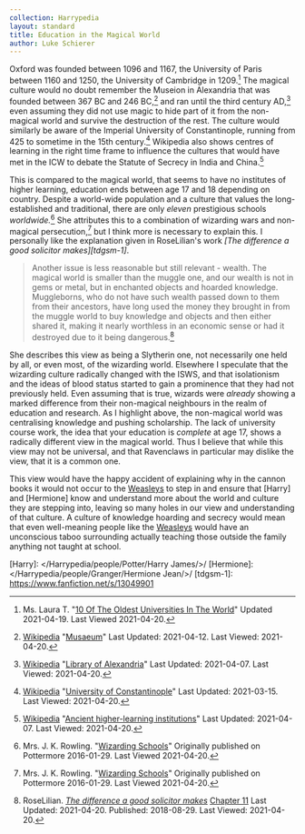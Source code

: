```yaml
---
collection: Harrypedia
layout: standard
title: Education in the Magical World
author: Luke Schierer
---
```


Oxford was founded between 1096 and 1167, the University of Paris
between 1160 and 1250, the University of Cambridge in 1209.[^210420-3]
The magical culture would no doubt remember the Museion in Alexandria
that was founded between 367 BC and 246 BC,[^210420-4] and ran until
the third century AD,[^210420-5] even assuming they did not use magic
to hide part of it from the non-magical world and survive the
destruction of the rest. The culture would similarly be aware of the
Imperial University of Constantinople, running from 425 to sometime in
the 15th century.[^210420-6] Wikipedia also shows centres of learning in
the right time frame to influence the cultures that would have met in
the ICW to debate the Statute of Secrecy in India and China.[^210420-7]

This is compared to the magical world, that seems to have no institutes of
higher learning, education ends between age 17 and 18 depending on country.
Despite a world-wide population and a culture that values the
long-established and traditional, there are only _eleven_ prestigious
schools _worldwide._[^210420-8] She attributes this to a combination
of wizarding wars and non-magical persecution,[^210420-9] but I think
more is necessary to explain this. I personally like the explanation
given in RoseLilian's work _[The difference a good solicitor makes][tdgsm-1]_.

> Another issue is less reasonable but still relevant - wealth. The magical
> world is smaller than the muggle one, and our wealth is not in gems
> or metal, but in enchanted objects and hoarded knowledge. Muggleborns,
> who do not have such wealth passed down to them from their ancestors,
> have long used the money they brought in from the muggle world to buy
> knowledge and objects and then either shared it, making it nearly
> worthless in an economic sense or had it destroyed due to it being
> dangerous.[^210420-10]

She describes this view as being a Slytherin one, not necessarily one
held by all, or even most, of the wizarding world. Elsewhere I
speculate that the wizarding culture radically changed with the ISWS,
and that isolationism and the ideas of blood status started to gain a
prominence that they had not previously held. Even assuming that is
true, wizards were _already_ showing a marked difference from their
non-magical neighbours in the realm of education and research. As I
highlight above, the non-magical world was centralising knowledge and
pushing scholarship. The lack of university course work, the idea that
your education is _complete_ at age 17, shows a radically different view in
the magical world. Thus I believe that while this view may not be
universal, and that Ravenclaws in particular may dislike the view, that
it is a common one.

This view would have the happy accident of explaining why in the cannon
books it would not occur to the [Weasleys] to step in and ensure that
[Harry] and [Hermione] know and understand more about the world and
culture they are stepping into, leaving so many holes in our view and
understanding of that culture. A culture of knowledge hoarding and
secrecy would mean that even well-meaning people like the [Weasleys]
would have an unconscious taboo surrounding actually teaching
those outside the family anything not taught at school.

[Weasleys]: /Harrypedia/people/weasley/
[Harry]: </Harrypedia/people/Potter/Harry James/>/
[Hermione]: </Harrypedia/people/Granger/Hermione Jean/>/
[tdgsm-1]: https://www.fanfiction.net/s/13049901

[^210420-3]:
    Ms. Laura T.
    "[10 Of The Oldest Universities In The World](https://www.topuniversities.com/blog/10-oldest-universities-world)"
    Updated 2021-04-19. Last Viewed 2021-04-20.

[^210420-4]:
    [Wikipedia](https://en.wikipedia.org/)
    "[Musaeum](https://en.wikipedia.org/wiki/Musaeum)"
    Last Updated: 2021-04-12. Last Viewed: 2021-04-20.

[^210420-5]:
    [Wikipedia](https://en.wikipedia.org/)
    "[Library of Alexandria](https://en.wikipedia.org/wiki/Library_of_Alexandria)"
    Last Updated: 2021-04-07. Last Viewed: 2021-04-20.

[^210420-6]:
    [Wikipedia](https://en.wikipedia.org/)
    "[University of Constantinople](https://en.wikipedia.org/wiki/University_of_Constantinople)"
    Last Updated: 2021-03-15. Last Viewed: 2021-04-20.

[^210420-7]:
    [Wikipedia](https://en.wikipedia.org/)
    "[Ancient higher-learning institutions](https://en.wikipedia.org/wiki/Ancient_higher-learning_institutions)"
    Last Updated: 2021-04-07. Last Viewed: 2021-04-20.

[^210420-8]:
    Mrs. J. K. Rowling.
    "[Wizarding Schools](https://www.wizardingworld.com/writing-by-jk-rowling/wizarding-schools)"
    Originally published on Pottermore 2016-01-29. Last Viewed 2021-04-20.

[^210420-9]:
    Mrs. J. K. Rowling.
    "[Wizarding Schools](https://www.wizardingworld.com/writing-by-jk-rowling/wizarding-schools)"
    Originally published on Pottermore 2016-01-29. Last Viewed 2021-04-20.

[^210420-10]:
    RoseLilian.
    _[The difference a good solicitor makes](https://www.fanfiction.net/s/13049901)_
    [Chapter 11](https://www.fanfiction.net/s/13049901/11/The-difference-a-good-solicitor-makes)
    Last Updated: 2021-04-20. Published: 2018-08-29. Last Viewed: 2021-04-20.
